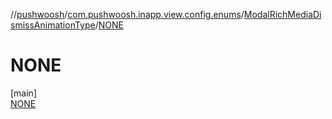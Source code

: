 //[pushwoosh](../../../../index.md)/[com.pushwoosh.inapp.view.config.enums](../../index.md)/[ModalRichMediaDismissAnimationType](../index.md)/[NONE](index.md)

# NONE

[main]\
[NONE](index.md)
